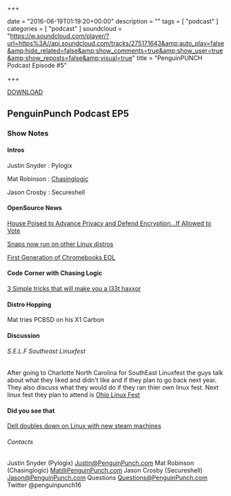 +++

date = "2016-06-19T01:19:20+00:00"
description = ""
tags = [ "podcast" ]
categories = [ "podcast" ]
soundcloud = "https://w.soundcloud.com/player/?url=https%3A//api.soundcloud.com/tracks/275171643&amp;auto_play=false&amp;hide_related=false&amp;show_comments=true&amp;show_user=true&amp;show_reposts=false&amp;visual=true"
title = "PenguinPUNCH Podcast Episode #5"

+++

[DOWNLOAD](http://penguinpunch.com/podcasts/penguin-punch-ep5.mp3)

##  PenguinPunch Podcast EP5 

### Show Notes

#### Intros
Justin Snyder : Pylogix

Mat Robinson : [Chasinglogic](https://twitter.com/chasinglogic)

Jason Crosby : Secureshell

#### OpenSource News
[House Poised to Advance Privacy and Defend Encryption…If Allowed to Vote](https://www.eff.org/deeplinks/2016/06/house-poised-advance-privacy-defend-encryption-if-allowed-vote)

[Snaps now run on other Linux distros](https://insights.ubuntu.com/2016/06/14/universal-snap-packages-launch-on-multiple-linux-distros/)

[First Generation of Chromebooks EOL](http://betanews.com/2016/06/10/google-chromebook-end-of-life/)


#### Code Corner with Chasing Logic
[3 Simple tricks that will make you a l33t haxxor](http://incolumitas.com/2016/06/08/typosquatting-package-managers/)

#### Distro Hopping
Mat tries PCBSD on his X1 Carbon

#### Discussion
###### S.E.L.F Southeast Linuxfest
After going to Charlotte North Carolina for SouthEast Linuxfest the guys talk about what they liked and didn't like and if they plan to go back next year. They also discuss what they would do if they ran thier own linux fest.
Next linux fest they plan to attend is [Ohio Linux Fest](https://ohiolinux.org/)

#### Did you see that
[Dell doubles down on Linux with new steam machines](http://www.pcworld.com/article/3083172/after-a-slow-start-dell-turns-up-the-dial-on-steam-machines.html)

###### Contacts
Justin Snyder (Pylogix) Justin@PenguinPunch.com
Mat Robinson (Chasinglogic) Mat@PenguinPunch.com
Jason Crosby (Secureshell) Jason@PenguinPunch.com
Questions Questions@PenguinPunch.com
Twitter @penguinpunch16






